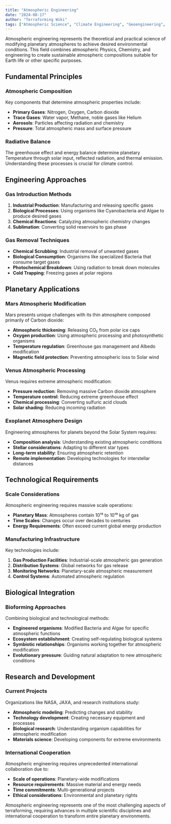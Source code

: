 ```yaml
---
title: "Atmospheric Engineering"
date: "2024-08-17"
author: "Terraforming Wiki"
tags: ["Atmospheric Science", "Climate Engineering", "Geoengineering", "Planetary Science"]
---
```


Atmospheric engineering represents the theoretical and practical science of modifying planetary atmospheres to achieve desired environmental conditions. This field combines atmospheric Physics, Chemistry, and engineering to create sustainable atmospheric compositions suitable for Earth life or other specific purposes.

## Fundamental Principles

### Atmospheric Composition
Key components that determine atmospheric properties include:
- **Primary Gases**: Nitrogen, Oxygen, Carbon dioxide
- **Trace Gases**: Water vapor, Methane, noble gases like Helium
- **Aerosols**: Particles affecting radiation and chemistry
- **Pressure**: Total atmospheric mass and surface pressure

### Radiative Balance
The greenhouse effect and energy balance determine planetary Temperature through solar input, reflected radiation, and thermal emission. Understanding these processes is crucial for climate control.

## Engineering Approaches

### Gas Introduction Methods
1. **Industrial Production**: Manufacturing and releasing specific gases
2. **Biological Processes**: Using organisms like Cyanobacteria and Algae to produce desired gases
3. **Chemical Reactions**: Catalyzing atmospheric chemistry changes
4. **Sublimation**: Converting solid reservoirs to gas phase

### Gas Removal Techniques
- **Chemical Scrubbing**: Industrial removal of unwanted gases
- **Biological Consumption**: Organisms like specialized Bacteria that consume target gases
- **Photochemical Breakdown**: Using radiation to break down molecules
- **Cold Trapping**: Freezing gases at polar regions

## Planetary Applications

### Mars Atmospheric Modification
Mars presents unique challenges with its thin atmosphere composed primarily of Carbon dioxide:
- **Atmospheric thickening**: Releasing CO₂ from polar ice caps
- **Oxygen production**: Using atmospheric processing and photosynthetic organisms
- **Temperature regulation**: Greenhouse gas management and Albedo modification
- **Magnetic field protection**: Preventing atmospheric loss to Solar wind

### Venus Atmospheric Processing
Venus requires extreme atmospheric modification:
- **Pressure reduction**: Removing massive Carbon dioxide atmosphere
- **Temperature control**: Reducing extreme greenhouse effect
- **Chemical processing**: Converting sulfuric acid clouds
- **Solar shading**: Reducing incoming radiation

### Exoplanet Atmosphere Design
Engineering atmospheres for planets beyond the Solar System requires:
- **Composition analysis**: Understanding existing atmospheric conditions
- **Stellar considerations**: Adapting to different star types
- **Long-term stability**: Ensuring atmospheric retention
- **Remote implementation**: Developing technologies for interstellar distances

## Technological Requirements

### Scale Considerations
Atmospheric engineering requires massive scale operations:
- **Planetary Mass**: Atmospheres contain 10¹⁵ to 10¹⁹ kg of gas
- **Time Scales**: Changes occur over decades to centuries
- **Energy Requirements**: Often exceed current global energy production

### Manufacturing Infrastructure
Key technologies include:
1. **Gas Production Facilities**: Industrial-scale atmospheric gas generation
2. **Distribution Systems**: Global networks for gas release
3. **Monitoring Networks**: Planetary-scale atmospheric measurement
4. **Control Systems**: Automated atmospheric regulation

## Biological Integration

### Bioforming Approaches
Combining biological and technological methods:
- **Engineered organisms**: Modified Bacteria and Algae for specific atmospheric functions
- **Ecosystem establishment**: Creating self-regulating biological systems
- **Symbiotic relationships**: Organisms working together for atmospheric modification
- **Evolutionary pressure**: Guiding natural adaptation to new atmospheric conditions

## Research and Development

### Current Projects
Organizations like NASA, JAXA, and research institutions study:
- **Atmospheric modeling**: Predicting changes and stability
- **Technology development**: Creating necessary equipment and processes
- **Biological research**: Understanding organism capabilities for atmospheric modification
- **Materials science**: Developing components for extreme environments

### International Cooperation
Atmospheric engineering requires unprecedented international collaboration due to:
- **Scale of operations**: Planetary-wide modifications
- **Resource requirements**: Massive material and energy needs
- **Time commitments**: Multi-generational projects
- **Ethical considerations**: Environmental and planetary rights

Atmospheric engineering represents one of the most challenging aspects of terraforming, requiring advances in multiple scientific disciplines and international cooperation to transform entire planetary environments.